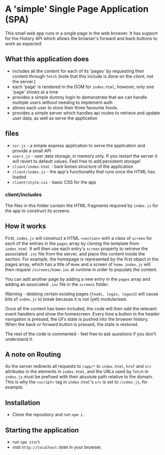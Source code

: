 # A 'simple' Single Page Application (SPA)

This small web app runs in a single page in the web browser. It has support for the History API which allows the browser's forward and back buttons to work as expected.

## What this application does

* includes all the content for each of its 'pages' by requesting their content through `fetch` (note that this include is done on the *client*, not the server.)
* each 'page' is rendered in the DOM for `index.html`, however, only one 'page' shows at a time
* provides a simple dummy login to demonstrate that we can handle multiple users without needing to implement auth
* allows each user to store their three favourite foods.
* provides a simple server which handles api routes to retrieve and update user data, as well as serve the application

## files
* `svr.js` - a simple express application to serve the application and provide a small API
* `users.js` - user data storage, in memory only. If you restart the server it will revert to default values. Feel free to add persistent storage!
* `client/index.html` - bare bones structure of the application
* `client/index.js` - the app's functionality that runs once the HTML has loaded
* `client/style.css` - basic CSS for the app

### client/includes
The files in this folder contain the HTML fragments required by `index.js` for the app to construct its screens. 

## How it works

First, `index.js` will construct a HTML `<section>` with a class of `screen` for each of the entries in the `pages` array by cloning the template from `index.html`. It will then use each entry's `screen` property to retrieve the associated `.inc` file from the server, and place this content inside the section. For example, the homepage is represented by the first object in the pages array, which has a title of `Home` and a screen of `home`. `index.js` will then request `/screens/home.inc` at runtime in order to populate the content.

You can add another page by adding a new entry in the `pages` array and adding an associated `.inc` file in the `screens` folder.

Warning - deleting certain existing pages (`foods, login, logout`) will cause bits of `index.js` to break because it is not (yet) modularised.

Once all the content has been included, the code will then add the relevant event handlers and show the homescreen. Every time a button in the header navigation is pressed, the UI's state is pushed into the browser history. When the back or forward button is pressed, the state is restored.

The rest of the code is commented - feel free to ask questions if you don't understand it.

## A note on Routing

As the server redirects all requests to `/app/*` to `index.html`, `href` and `src` attributes in the elements in `index.html`, and the URLs used by `fetch` in `index.js` must be prefixed with their absolute path relative to the domain. This is why the `<script>` tag in `index.html`'s `src` is set to `/index.js`, for example. 

## Installation

* Clone the repository and run `npm i`.

## Starting the application

* run `npm start`
* visit `http://localhost:8080` in your browser.
